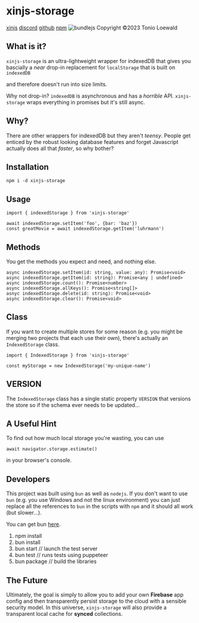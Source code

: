 # xinjs-storage

[xinjs](https://xinjs.net) [discord](https://discord.gg/ramJ9rgky5) [github](https://github.com/tonioloewald/xinjs-storage#readme) [npm](https://www.npmjs.com/package/xinjs-storage) <size-break min-width="500"><img alt="bundlejs" src="https://deno.bundlejs.com/?q=xinjs-storage&badge="></size-break>
Copyright ©2023 Tonio Loewald

## What is it?

`xinjs-storage` is an ultra-lightweight wrapper for indexedDB that gives you
bascially a _near_ drop-in replacement for `localStorage` that is built on `indexedDB`

and therefore doesn't run into size limits.

Why not drop-in? `indexedDB` is asynchronous and has a _horrible_ API. `xinjs-storage`
wraps everything in promises but it's still async.

## Why?

There are other wrappers for indexedDB but they aren't _teensy_. People get
enticed by the robust looking database features and forget Javascript actually
does all that _faster_, so why bother?

## Installation

```
npm i -d xinjs-storage
```

## Usage

```
import { indexedStorage } from 'xinjs-storage'

await indexedStorage.setItem('foo', {bar: 'baz'})
const greatMovie = await indexedStorage.getItem('luhrmann')
```

## Methods

You get the methods you expect and need, and nothing else.

```
async indexedStorage.setItem(id: string, value: any): Promise<void>
async indexedStorage.getItem(id: string): Promise<any | undefined>
async indexedStorage.count(): Promise<number>
async indexedStorage.allKeys(): Promise<string[]>
asnyc indexedStorage.delete(id: string): Promise<void>
async indexedStorage.clear(): Promise<void>
```

## Class

If you want to create multiple stores for some reason (e.g. you might be merging
two projects that each use their own), there's actually an `IndexedStorage` class.

```
import { IndexedStorage } from 'xinjs-storage'

const myStorage = new IndexedStorage('my-unique-name')
```

## VERSION

The `IndexedStorage` class has a single static property `VERSION` that versions
the store so if the schema ever needs to be updated…

## A Useful Hint

To find out how much local storage you're wasting, you can use

```
await navigator.storage.estimate()
```

in your browser's console.

## Developers

This project was built using `bun` as well as `nodejs`. If you don't want to use
`bun` (e.g. you use Windows and not the linux environment) you can just replace
all the references to `bun` in the scripts with `npm` and it should all work
(but slower…).

You can get bun [here](https://bun.sh/).

1. npm install
2. bun install
3. bun start // launch the test server
4. bun test // runs tests using puppeteer
5. bun package // build the libraries

## The Future

Ultimately, the goal is simply to allow you to add your own **Firebase** app
config and then transparently persist storage to the cloud with a sensible
security model. In this universe, `xinjs-storage` will also provide a transparent
local cache for **synced** collections.
